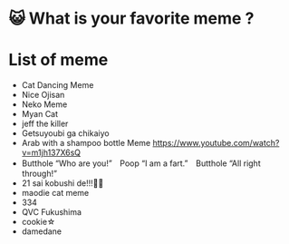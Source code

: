 # 😺 What is your favorite meme ?

# List of meme
- Cat Dancing Meme
- Nice Ojisan
- Neko Meme
- Myan Cat
- jeff the killer
- Getsuyoubi ga chikaiyo
- Arab with a shampoo bottle Meme <https://www.youtube.com/watch?v=m1jh137X6sQ>
- Butthole “Who are you!”　Poop “I am a fart.”　Butthole “All right through!”
- 21 sai kobushi de!!!🤜🤛 
- maodie cat meme
- 334
- QVC Fukushima
- cookie☆
- damedane
